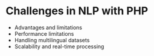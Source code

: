 # Challenges in NLP with PHP

* Advantages and limitations
* Performance limitations
* Handling multilingual datasets
* Scalability and real-time processing
